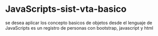 # JavaScripts-sist-vta-basico
se desea aplicar los concepto basicos de objetos  desde  el lenguaje de JavaScripts
es un registro de personas con  bootstrap, javascript y html
